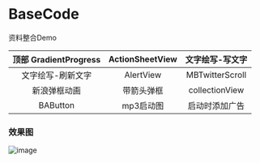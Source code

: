 # BaseCode
资料整合Demo


|顶部 GradientProgress|ActionSheetView|文字绘写-写文字|
|:----:|:----:|:----:|
|文字绘写-刷新文字|AlertView|MBTwitterScroll|
|新浪弹框动画|带箭头弹框|collectionView|
|BAButton|mp3启动图|启动时添加广告|


### 效果图
![image](https://github.com/CooFree/CFKit/blob/master/pics/1.gif)


